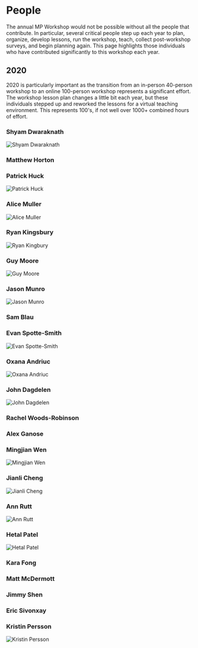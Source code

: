 # People

The annual MP Workshop would not be possible without all the people that contribute. In particular, several critical people step up each year to plan, organize, develop lessons, run the workshop, teach, collect post-workshop surveys, and begin planning again. This page highlights those individuals who have contributed significantly to this workshop each year.

## 2020

2020 is particularly important as the transition from an in-person 40-person workshop to an online 100-person workshop represents a significant effort. The workshop lesson plan changes a little bit each year, but these individuals stepped up and reworked the lessons for a virtual teaching environment. This represents 100's, if not well over 1000+ combined hours of effort.

### Shyam Dwaraknath
![Shyam Dwaraknath](/people/sdwaraknath.png#person)

### Matthew Horton

### Patrick Huck
![Patrick Huck](/people/phuck.jpg#person)

### Alice Muller
![Alice Muller](/people/amuller.jpg#person)

### Ryan Kingsbury
![Ryan Kingbury](/people/rkingsbury.jpg#person)

### Guy Moore
![Guy Moore](/people/gmoore.jpg#person)

### Jason Munro
![Jason Munro](/people/jmunro.jpg#person)

### Sam Blau

### Evan Spotte-Smith
![Evan Spotte-Smith](/people/espottesmith.jpg#person)

### Oxana Andriuc
![Oxana Andriuc](/people/oandriuc.jpg#person)

### John Dagdelen
![John Dagdelen](/people/jdag.jpg#person)

### Rachel Woods-Robinson

### Alex Ganose

### Mingjian Wen
![Mingjian Wen](/people/mwen.jpeg#person)

### Jianli Cheng
![Jianli Cheng](/people/jcheng.png#person)

### Ann Rutt
![Ann Rutt](/people/arutt.jpg#person)

### Hetal Patel
![Hetal Patel](/people/hpatel.jpg#person)

### Kara Fong

### Matt McDermott

### Jimmy Shen

### Eric Sivonxay

### Kristin Persson
![Kristin Persson](/people/kpersson.jpg#person)
